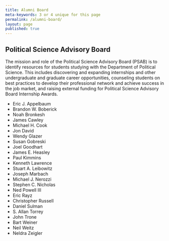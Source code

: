 ```yaml
---
title: Alumni Board
meta-keywords: 3 or 4 unique for this page
permalink: /alumni-board/
layout: page
published: true
---
```


## Political Science Advisory Board

The mission and role of the Political Science Advisory Board (PSAB) is to identify resources for students studying with the Department of Political Science. This includes discovering and expanding internships and other undergraduate and graduate career opportunities, counseling students on best practices to develop their professional network and achieve success in the job market, and raising external funding for Political Science Advisory Board Internship Awards.

- Eric J. Appelbaum	 
- Brandon W. Boberick	 
- Noah Bronkesh	 
- James Cawley	
- Michael H. Cook
- Jon David	
- Wendy Glazer	
- Susan Gobreski	
- Joel Goodhart	
- James E. Heasley	
- Paul Kimmins
- Kenneth Lawrence
- Stuart A. Leibowitz
- Joseph Marbach
- Michael J. Nerozzi
- Stephen C. Nicholas
- Ned Powell III
- Eric Rayz
- Christopher Russell
- Daniel Sulman
- S. Allan Torrey
- John Trone
- Bart Weiner
- Neil Weitz
- Neldra Zeigler
